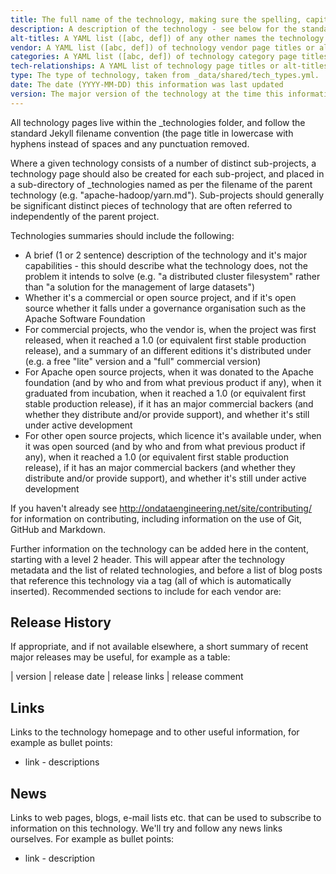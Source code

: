 ```yaml
---
title: The full name of the technology, making sure the spelling, capitalisation and punctuation is correct
description: A description of the technology - see below for the standard things to try and include in this
alt-titles: A YAML list ([abc, def]) of any other names the technology is known by, e.g. abbreviations of its full name, or old historical names
vendor: A YAML list ([abc, def]) of technology vendor page titles or alt-titles that this technology should be included on
categories: A YAML list ([abc, def]) of technology category page titles or alt-titles that this technology should be included on
tech-relationships: A YAML list of technology page titles or alt-titles that this technology is related to, with the first element being the type of relationship taken from _data/shared/tech_rel_types.yml (e.g. [runs on, Hadoop, Mesos]). For multiple relationships, use a list of lists (e.g. [[packages, Tech1], [uses, Tech2]]).  Feel free to propose additions to our tech_rel_types.
type: The type of technology, taken from _data/shared/tech_types.yml.  See the descriptions in the file to work out the relevant one to use.
date: The date (YYYY-MM-DD) this information was last updated
version: The major version of the technology at the time this information was last updated (e.g. "v1.1") 
---
```


All technology pages live within the  _technologies folder, and follow the standard Jekyll filename convention (the page title in lowercase with hyphens instead of spaces and any punctuation removed.

Where a given technology consists of a number of distinct sub-projects, a technology page should also be created for each sub-project, and placed in a sub-directory of _technologies named as per the filename of the parent technology (e.g. "apache-hadoop/yarn.md").  Sub-projects should generally be significant distinct pieces of technology that are often referred to independently of the parent project.

Technologies summaries should include the following:

* A brief (1 or 2 sentence) description of the technology and it's major capabilities - this should describe what the technology does, not the problem it intends to solve (e.g. "a distributed cluster filesystem" rather than "a solution for the management of large datasets")
* Whether it's a commercial or open source project, and if it's open source whether it falls under a governance organisation such as the Apache Software Foundation
* For commercial projects, who the vendor is, when the project was first released, when it reached a 1.0 (or equivalent first stable production release), and a summary of an different editions it's distributed under (e.g. a free "lite" version and a "full" commercial version)
* For Apache open source projects, when it was donated to the Apache foundation (and by who and from what previous product if any), when it graduated from incubation, when it reached a 1.0 (or equivalent first stable production release), if it has an major commercial backers (and whether they distribute and/or provide support), and whether it's still under active development
* For other open source projects, which licence it's available under, when it was open sourced (and by who and from what previous product if any), when it reached a 1.0 (or equivalent first stable production release), if it has an major commercial backers (and whether they distribute and/or provide support), and whether it's still under active development

If you haven't already see http://ondataengineering.net/site/contributing/ for information on contributing, including information on the use of Git, GitHub and Markdown.

Further information on the technology can be added here in the content, starting with a level 2 header.  This will appear after the technology metadata and the list of related technologies, and before a list of blog posts that reference this technology via a tag (all of which is automatically inserted).  Recommended sections to include for each vendor are:

## Release History

If appropriate, and if not available elsewhere, a short summary of recent major releases may be useful, for example as a table:

| version | release date | release links | release comment

## Links

Links to the technology homepage and to other useful information, for example as bullet points:

* link - descriptions

## News

Links to web pages, blogs, e-mail lists etc. that can be used to subscribe to information on this technology.  We'll try and follow any news links ourselves.  For example as bullet points:

* link - description